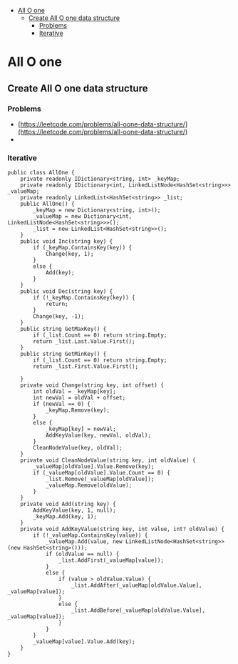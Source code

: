 
<ul>
<li><a href="#all-o-one">All O one</a>
<ul>
<li><a href="#create-all-o-one-data-structure">Create All O one data structure</a>
<ul>
<li><a href="#problems">Problems</a></li>
<li><a href="#iterative">Iterative</a></li>
</ul>
</li>
</ul>
</li>
</ul>

# All O one #
## Create All O one data structure ##
### Problems ###
- [https://leetcode.com/problems/all-oone-data-structure/](https://leetcode.com/problems/all-oone-data-structure/)
-
### Iterative ###
```
public class AllOne {
    private readonly IDictionary<string, int> _keyMap;
    private readonly IDictionary<int, LinkedListNode<HashSet<string>>> _valueMap;
    private readonly LinkedList<HashSet<string>> _list;
    public AllOne() {
        _keyMap = new Dictionary<string, int>();
        _valueMap = new Dictionary<int, LinkedListNode<HashSet<string>>>();
        _list = new LinkedList<HashSet<string>>();
    }
    public void Inc(string key) {
        if (_keyMap.ContainsKey(key)) {
            Change(key, 1);
        }
        else {
            Add(key);
        }
    }
    public void Dec(string key) {
        if (!_keyMap.ContainsKey(key)) {
            return;
        }
        Change(key, -1);
    }
    public string GetMaxKey() {
        if (_list.Count == 0) return string.Empty;
        return _list.Last.Value.First();
    }
    public string GetMinKey() {
        if (_list.Count == 0) return string.Empty;
        return _list.First.Value.First();

    }
    private void Change(string key, int offset) {
        int oldVal = _keyMap[key];
        int newVal = oldVal + offset;
        if (newVal == 0) {
            _keyMap.Remove(key);
        }
        else {
            _keyMap[key] = newVal;
            AddKeyValue(key, newVal, oldVal);
        }
        CleanNodeValue(key, oldVal);
    }
    private void CleanNodeValue(string key, int oldValue) {
        _valueMap[oldValue].Value.Remove(key);
        if (_valueMap[oldValue].Value.Count == 0) {
            _list.Remove(_valueMap[oldValue]);
            _valueMap.Remove(oldValue);
        }
    }
    private void Add(string key) {
        AddKeyValue(key, 1, null);
        _keyMap.Add(key, 1);
    }
    private void AddKeyValue(string key, int value, int? oldValue) {
        if (!_valueMap.ContainsKey(value)) {
            _valueMap.Add(value, new LinkedListNode<HashSet<string>>(new HashSet<string>()));
            if (oldValue == null) {
                _list.AddFirst(_valueMap[value]);
            }
            else {
                if (value > oldValue.Value) {
                    _list.AddAfter(_valueMap[oldValue.Value], _valueMap[value]);
                }
                else {
                    _list.AddBefore(_valueMap[oldValue.Value], _valueMap[value]);
                }
            }
        }
        _valueMap[value].Value.Add(key);
    }
}

```


